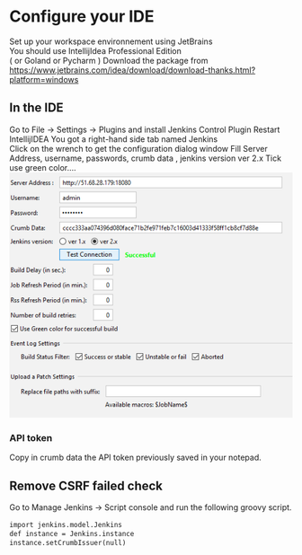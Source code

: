 # Configure your IDE 
Set up your workspace environnement using JetBrains      
You should use IntellijIdea Professional Edition    
( or Goland or Pycharm ) 
Download the package from   
https://www.jetbrains.com/idea/download/download-thanks.html?platform=windows

## In the IDE 
Go to File -> Settings  -> Plugins 
and install Jenkins Control Plugin 
Restart IntellijIDEA
You got a right-hand side tab named Jenkins   
Click on the wrench to get the configuration dialog window
Fill Server Address, username, passwords, crumb data , jenkins version ver 2.x
Tick use green color....
![Jenkins_config](screenshots/jenkins_config_plugin.png)
### API token  
Copy in crumb data the API token previously saved in your notepad. 

## Remove CSRF failed check 
Go to Manage Jenkins -> Script console and run the following groovy script.
```gwt javascript
import jenkins.model.Jenkins
def instance = Jenkins.instance
instance.setCrumbIssuer(null)
```

